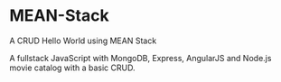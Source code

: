 # MEAN-Stack
A CRUD Hello World using MEAN Stack

A fullstack JavaScript with MongoDB, Express, AngularJS and Node.js movie catalog with a basic CRUD.
